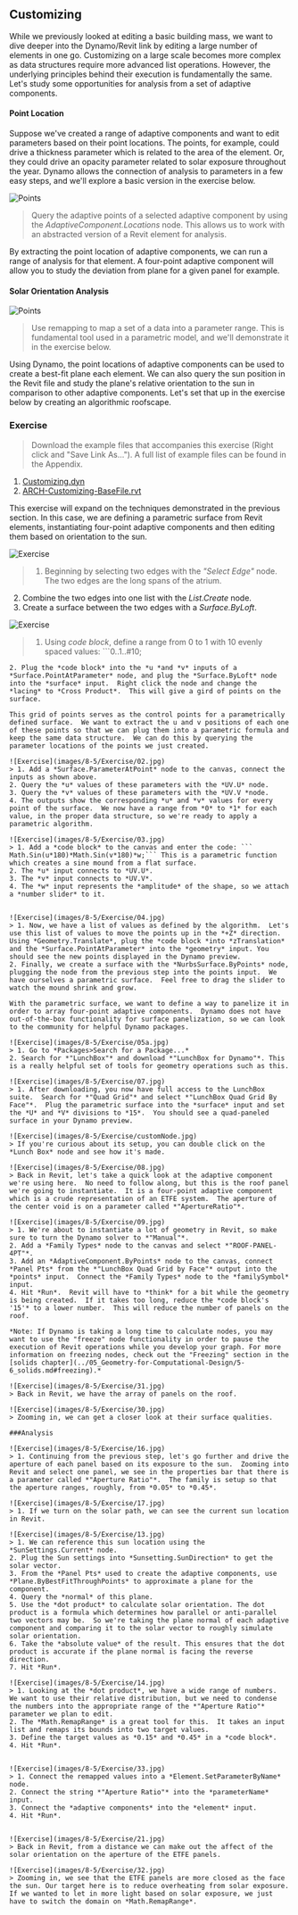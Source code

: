 ## Customizing
While we previously looked at editing a basic building mass, we want to dive deeper into the Dynamo/Revit link by editing a large number of elements in one go. Customizing on a large scale becomes more complex as data structures require more advanced list operations.  However, the underlying principles behind their execution is fundamentally the same.  Let's study some opportunities for analysis from a set of adaptive components.

#### Point Location
Suppose we've created a range of adaptive components and want to edit parameters based on their point locations.  The points, for example, could drive a thickness parameter which is related to the area of the element. Or, they could drive an opacity parameter related to solar exposure throughout the year. Dynamo allows the connection of analysis to parameters in a few easy steps, and we'll explore a basic version in the exercise below.

![Points](images/8-5/points.jpg)
> Query the adaptive points of a selected adaptive component by using the *AdaptiveComponent.Locations* node.  This allows us to work with an abstracted version of a Revit element for analysis.

By extracting the point location of adaptive components, we can run a range of analysis for that element.  A four-point adaptive component will allow you to study the deviation from plane for a given panel for example.

#### Solar Orientation Analysis
![Points](images/8-5/points.jpg)
> Use remapping to map a set of a data into a parameter range.  This is fundamental tool used in a parametric model, and we'll demonstrate it in the exercise below.

Using Dynamo, the point locations of adaptive components can be used to create a best-fit plane each element.  We can also query the sun position in the Revit file and study the plane's relative orientation to the sun in comparison to other adaptive components.  Let's set that up in the exercise below by creating an algorithmic roofscape.

### Exercise
>Download the example files that accompanies this exercise (Right click and "Save Link As..."). A full list of example files can be found in the Appendix.
1. [Customizing.dyn](datasets/8-5/Customizing.dyn)
2. [ARCH-Customizing-BaseFile.rvt](datasets/8-5/ARCH-Customizing-BaseFile.rvt)


This exercise will expand on the techniques demonstrated in the previous section.  In this case, we are defining a parametric surface from Revit elements, instantiating four-point adaptive components and then editing them based on orientation to the sun.

![Exercise](images/8-5/Exercise/00.jpg)
> 1. Beginning by selecting two edges with the *"Select Edge"* node.  The two edges are the long spans of the atrium.
2.  Combine the two edges into one list with the *List.Create* node.
3. Create a surface between the two edges with a *Surface.ByLoft*.

![Exercise](images/8-5/Exercise/01.jpg)
> 1. Using *code block*, define a range from 0 to 1 with 10 evenly spaced values: ```0..1..#10;
```
2. Plug the *code block* into the *u *and *v* inputs of a *Surface.PointAtParameter* node, and plug the *Surface.ByLoft* node into the *surface* input.  Right click the node and change the *lacing* to *Cross Product*.  This will give a gird of points on the surface.

This grid of points serves as the control points for a parametrically defined surface.  We want to extract the u and v positions of each one of these points so that we can plug them into a parametric formula and keep the same data structure.  We can do this by querying the parameter locations of the points we just created.

![Exercise](images/8-5/Exercise/02.jpg)
> 1. Add a *Surface.ParameterAtPoint* node to the canvas, connect the inputs as shown above.
2. Query the *u* values of these parameters with the *UV.U* node.
3. Query the *v* values of these parameters with the *UV.V *node.
4. The outputs show the corresponding *u* and *v* values for every point of the surface.  We now have a range from *0* to *1* for each value, in the proper data structure, so we're ready to apply a parametric algorithm.

![Exercise](images/8-5/Exercise/03.jpg)
> 1. Add a *code block* to the canvas and enter the code: ```
Math.Sin(u*180)*Math.Sin(v*180)*w;``` This is a parametric function which creates a sine mound from a flat surface.
2. The *u* input connects to *UV.U*.
3. The *v* input connects to *UV.V*.
4. The *w* input represents the *amplitude* of the shape, so we attach a *number slider* to it.


![Exercise](images/8-5/Exercise/04.jpg)
> 1. Now, we have a list of values as defined by the algorithm.  Let's use this list of values to move the points up in the *+Z* direction.  Using *Geometry.Translate*, plug the *code block *into *zTranslation* and the *Surface.PointAtParameter* into the *geometry* input. You should see the new points displayed in the Dynamo preview.
2. Finally, we create a surface with the *NurbsSurface.ByPoints* node, plugging the node from the previous step into the points input.  We have ourselves a parametric surface.  Feel free to drag the slider to watch the mound shrink and grow.

With the parametric surface, we want to define a way to panelize it in order to array four-point adaptive components.  Dynamo does not have out-of-the-box functionality for surface panelization, so we can look to the community for helpful Dynamo packages.

![Exercise](images/8-5/Exercise/05a.jpg)
> 1. Go to *Packages>Search for a Package...*
2. Search for *"LunchBox"* and download *"LunchBox for Dynamo"*. This is a really helpful set of tools for geometry operations such as this.

![Exercise](images/8-5/Exercise/07.jpg)
> 1. After downloading, you now have full access to the LunchBox suite.  Search for *"Quad Grid"* and select *"LunchBox Quad Grid By Face"*.  Plug the parametric surface into the *surface* input and set the *U* and *V* divisions to *15*.  You should see a quad-paneled surface in your Dynamo preview.

![Exercise](images/8-5/Exercise/customNode.jpg)
> If you're curious about its setup, you can double click on the *Lunch Box* node and see how it's made.

![Exercise](images/8-5/Exercise/08.jpg)
> Back in Revit, let's take a quick look at the adaptive component we're using here.  No need to follow along, but this is the roof panel we're going to instantiate.  It is a four-point adaptive component which is a crude representation of an ETFE system.  The aperture of the center void is on a parameter called *"ApertureRatio"*.

![Exercise](images/8-5/Exercise/09.jpg)
> 1. We're about to instantiate a lot of geometry in Revit, so make sure to turn the Dynamo solver to *"Manual"*.
2. Add a *Family Types* node to the canvas and select *"ROOF-PANEL-4PT"*.
3. Add an *AdaptiveComponent.ByPoints* node to the canvas, connect *Panel Pts* from the *"LunchBox Quad Grid by Face"* output into the *points* input.  Connect the *Family Types* node to the *familySymbol* input.
4. Hit *Run*.  Revit will have to *think* for a bit while the geometry is being created.  If it takes too long, reduce the *code block's '15'* to a lower number.  This will reduce the number of panels on the roof.

*Note: If Dynamo is taking a long time to calculate nodes, you may want to use the "freeze" node functionality in order to pause the execution of Revit operations while you develop your graph. For more information on freezing nodes, check out the "Freezing" section in the [solids chapter](../05_Geometry-for-Computational-Design/5-6_solids.md#freezing).*

![Exercise](images/8-5/Exercise/31.jpg)
> Back in Revit, we have the array of panels on the roof.

![Exercise](images/8-5/Exercise/30.jpg)
> Zooming in, we can get a closer look at their surface qualities.

###Analysis

![Exercise](images/8-5/Exercise/16.jpg)
> 1. Continuing from the previous step, let's go further and drive the aperture of each panel based on its exposure to the sun.  Zooming into Revit and select one panel, we see in the properties bar that there is a parameter called *"Aperture Ratio"*.  The family is setup so that the aperture ranges, roughly, from *0.05* to *0.45*.

![Exercise](images/8-5/Exercise/17.jpg)
> 1. If we turn on the solar path, we can see the current sun location in Revit.

![Exercise](images/8-5/Exercise/13.jpg)
> 1. We can reference this sun location using the *SunSettings.Current* node.
2. Plug the Sun settings into *Sunsetting.SunDirection* to get the solar vector.
3. From the *Panel Pts* used to create the adaptive components, use *Plane.ByBestFitThroughPoints* to approximate a plane for the component.
4. Query the *normal* of this plane.
5. Use the *dot product* to calculate solar orientation. The dot product is a formula which determines how parallel or anti-parallel two vectors may be.  So we're taking the plane normal of each adaptive component and comparing it to the solar vector to roughly simulate solar orientation.
6. Take the *absolute value* of the result. This ensures that the dot product is accurate if the plane normal is facing the reverse direction.
7. Hit *Run*.

![Exercise](images/8-5/Exercise/14.jpg)
> 1. Looking at the *dot product*, we have a wide range of numbers.  We want to use their relative distribution, but we need to condense the numbers into the appropriate range of the *"Aperture Ratio"* parameter we plan to edit.
2. The *Math.RemapRange* is a great tool for this.  It takes an input list and remaps its bounds into two target values.
3. Define the target values as *0.15* and *0.45* in a *code block*.
4. Hit *Run*.


![Exercise](images/8-5/Exercise/33.jpg)
> 1. Connect the remapped values into a *Element.SetParameterByName* node.
2. Connect the string *"Aperture Ratio"* into the *parameterName* input.
3. Connect the *adaptive components* into the *element* input.
4. Hit *Run*.


![Exercise](images/8-5/Exercise/21.jpg)
> Back in Revit, from a distance we can make out the affect of the solar orientation on the aperture of the ETFE panels.

![Exercise](images/8-5/Exercise/32.jpg)
> Zooming in, we see that the ETFE panels are more closed as the face the sun. Our target here is to reduce overheating from solar exposure.  If we wanted to let in more light based on solar exposure, we just have to switch the domain on *Math.RemapRange*.



